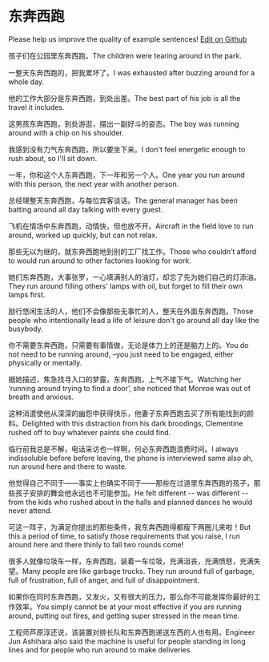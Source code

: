 # 东奔西跑

Please help us improve the quality of example sentences! [Edit on Github](https://github.com/jiyushe/jiyu-example-sentence-source/blob/main/chinese/dongbenxipao.md)

<p><span class="chinese">孩子们在公园里东奔西跑。</span><span class="english">The children were tearing around in the park.</span></p>

<p><span class="chinese">一整天东奔西跑的，把我累坏了。</span><span class="english">I was exhausted after buzzing around for a whole day.</span></p>

<p><span class="chinese">他的工作大部分是东奔西跑，到处出差。</span><span class="english">The best part of his job is all the travel it includes.</span></p>

<p><span class="chinese">这男孩东奔西跑，到处游逛，摆出一副好斗的姿态。</span><span class="english">The boy was running around with a chip on his shoulder.</span></p>

<p><span class="chinese">我感到没有力气东奔西跑，所以要坐下来。</span><span class="english">I don't feel energetic enough to rush about, so I'll sit down.</span></p>

<p><span class="chinese">一年，你和这个人东奔西跑，下一年和另一个人。</span><span class="english">One year you run around with this person, the next year with another person.</span></p>

<p><span class="chinese">总经理整天东奔西跑，与每位宾客谈话。</span><span class="english">The general manager has been batting around all day talking with every guest.</span></p>

<p><span class="chinese">飞机在情场中东奔西跑，动情快，但也放不开。</span><span class="english">Aircraft in the field love to run around, worked up quickly, but can not relax.</span></p>

<p><span class="chinese">那些无以为继的，就东奔西跑地到别的工厂找工作。</span><span class="english">Those who couldn’t afford to would run around to other factories looking for work.</span></p>

<p><span class="chinese">她们东奔西跑，大事张罗，一心填满别人的油灯，却忘了先为她们自己的灯添油。</span><span class="english">They run around filling others' lamps with oil, but forget to fill their own lamps first.</span></p>

<p><span class="chinese">励行悠闲生活的人，他们不会像那些无事忙的人，整天在外面东奔西跑。</span><span class="english">Those people who intentionally lead a life of leisure don't go around all day like the busybody.</span></p>

<p><span class="chinese">你不需要东奔西跑，只需要有事情做，无论是体力上的还是脑力上的。</span><span class="english">You do not need to be running around, –you just need to be engaged, either physically or mentally.</span></p>

<p><span class="chinese">据她描述，焦急找寻入口的梦露，东奔西跑，上气不接下气。</span><span class="english">Watching her ‘running around trying to find a door’, she noticed that Monroe was out of breath and anxious.</span></p>

<p><span class="chinese">这种消遣使他从深深的幽怨中获得快乐，他妻子东奔西跑去买了所有能找到的颜料。</span><span class="english">Delighted with this distraction from his dark broodings, Clementine rushed off to buy whatever paints she could find.</span></p>

<p><span class="chinese">临行前我总是不解，电话采访也一样啊，何必东奔西跑浪费时间。</span><span class="english">I always indissoluble before before leaving, the phone is interviewed same also ah, run around here and there to waste.</span></p>

<p><span class="chinese">他觉得自己不同于――事实上也确实不同于――那些在过道里东奔西跑的孩子，那些孩子安排的舞会他永远也不可能参加。</span><span class="english">He felt different -- was different -- from the kids who rushed about in the halls and planned dances he would never attend.</span></p>

<p><span class="chinese">可这一阵子，为满足你提出的那些条件，我东奔西跑得都瘦下两圈儿来啦！</span><span class="english">But this a period of time, to satisfy those requirements that you raise, I run around here and there thinly to fall two rounds come!</span></p>

<p><span class="chinese">很多人就像垃圾车一样，东奔西跑，装着一车垃圾，充满沮丧，充满愤怒，充满失望。</span><span class="english">Many people are like garbage trucks. They run around full of garbage, full of frustration, full of anger, and full of disappointment.</span></p>

<p><span class="chinese">如果你在同时东奔西跑，又发火，又有很大的压力，那么你不可能发挥你最好的工作效率。</span><span class="english">You simply cannot be at your most effective if you are running around, putting out fires, and getting super stressed in the mean time.</span></p>

<p><span class="chinese">工程师芦原淳还说，该装置对排长队和东奔西跑递送东西的人也有用。</span><span class="english">Engineer Jun Ashihara also said the machine is useful for people standing in long lines and for people who run around to make deliveries.</span></p>

